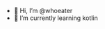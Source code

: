 - 👋 Hi, I’m @whoeater
- 🌱 I’m currently learning kotlin

<!---
whoeater/whoeater is a ✨ special ✨ repository because its `README.md` (this file) appears on your GitHub profile.
You can click the Preview link to take a look at your changes.
--->
